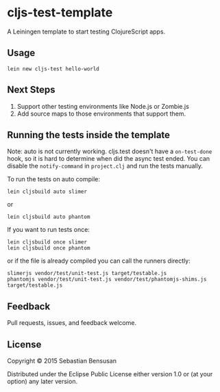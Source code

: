 # cljs-test-template 

A Leiningen template to start testing ClojureScript apps.

## Usage

    lein new cljs-test hello-world

## Next Steps

1. Support other testing environments like Node.js or Zombie.js
2. Add source maps to those environments that support them.

## Running the tests inside the template

Note: auto is not currently working. cljs.test doesn't have a
`on-test-done` hook, so it is hard to determine when did the async
test ended. You can disable the `notify-command` in `project.clj` and
run the tests manually.

To run the tests on auto compile:

    lein cljsbuild auto slimer

or

    lein cljsbuild auto phantom

If you want to run tests once:

    lein cljsbuild once slimer
    lein cljsbuild once phantom

or if the file is already compiled you can call the runners directly:

    slimerjs vendor/test/unit-test.js target/testable.js 
    phantomjs vendor/test/unit-test.js vendor/test/phantomjs-shims.js target/testable.js 

## Feedback

Pull requests, issues, and feedback welcome.

## License

Copyright © 2015 Sebastian Bensusan 

Distributed under the Eclipse Public License either version 1.0 or (at
your option) any later version.
